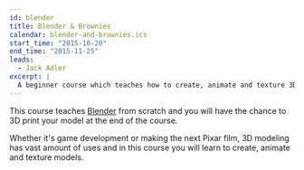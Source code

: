 ```yaml
---
id: blender
title: Blender & Brownies
calendar: blender-and-brownies.ics
start_time: "2015-10-20"
end_time: "2015-11-25"
leads:
  - Jack Adler
excerpt: |
  A beginner course which teaches how to create, animate and texture 3D models in Blender, a free & popular 3D graphics software.
---
```


This course teaches [Blender](http://www.blender.org/features/) from scratch and you will have the chance to 3D print your model at the end of the course.

Whether it's game development or making the next Pixar film, 3D modeling has vast amount of uses and in this course you will learn to create, animate and texture models.
